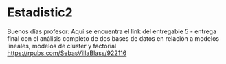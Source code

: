 # Estadistic2
Buenos días profesor:
Aquí se encuentra el link del entregable 5 - entrega final con el análisis completo de dos bases de datos en relación a modelos lineales, modelos de cluster y factorial
https://rpubs.com/SebasVillaBlass/922116
